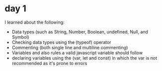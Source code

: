 # day 1
I learned about the following:
- Data types (such as String, Number, Boolean, undefined, Null, and Symbol)
- Checking data types using the (typeof) operator
- Commenting (both single line and multiline commenting)
- Variables and also rules a valid javascript variable should follow
- declaring variables using the (var, let and const) in which the var is not recommended as it's prone to errors
